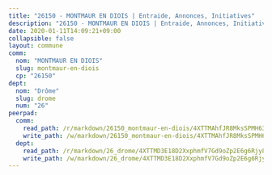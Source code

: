 ```yaml
---
title: "26150 - MONTMAUR EN DIOIS | Entraide, Annonces, Initiatives"
description: "26150 - MONTMAUR EN DIOIS | Entraide, Annonces, Initiatives"
date: 2020-01-11T14:09:21+09:00
collapsible: false
layout: commune
comm:
  nom: "MONTMAUR EN DIOIS"
  slug: montmaur-en-diois
  cp: "26150"
dept:
  nom: "Drôme"
  slug: drome
  num: "26"
peerpad:
  comm:
    read_path: /r/markdown/26150_montmaur-en-diois/4XTTMAhfJR8MksSPMH63cMFYiKjNDMQWRZRPdzPjAFtH2bECL
    write_path: /w/markdown/26150_montmaur-en-diois/4XTTMAhfJR8MksSPMH63cMFYiKjNDMQWRZRPdzPjAFtH2bECL-K3TgTu5XC8BgyAkRMdkhe89zuxGbptoRCTheUkcc6D2p6xuNgknsebLTtmbximZHXp2k1gwMTmdu4VuvYoezFqecm3UjKDZrts4SQDUFFh3hoH8JizBK2kbiooEwZytHkx3fQdP2
  dept:
    read_path: /r/markdown/26_drome/4XTTMD3E18D2XxphmfV7Gd9oZp2E6g6Rjy8yoyyuT4SyeeDZv
    write_path: /w/markdown/26_drome/4XTTMD3E18D2XxphmfV7Gd9oZp2E6g6Rjy8yoyyuT4SyeeDZv-K3TgUGX4nG6FnUgVjDeodHJBzD4Z7jTqAJwquijk1LCW8AWc9CAemuRZDQCZC8aha3sgQcHNRUHizJ1bQGiTeNjxAKKxoxsNxcJ7pjGzQ4icP1ftCA9sHED31LddZbCgpf6zkM4Q
---
```


